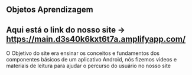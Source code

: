 ## Objetos Aprendizagem

## Aqui está o link do nosso site -> https://main.d3s40k6kxt6t7a.amplifyapp.com/

O Objetivo do site era ensinar os conceitos e fundamentos dos componentes básicos de um aplicativo Android, nós fizemos videos e materiais de leitura para ajudar o percurso do usuário no nosso site
